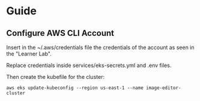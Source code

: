 # Guide

## Configure AWS CLI Account
Insert in the ~/.aws/credentials file the credentials of the account as seen in the "Learner Lab".

Replace credentials inside services/eks-secrets.yml and .env files.

Then create the kubefile for the cluster:
```
aws eks update-kubeconfig --region us-east-1 --name image-editor-cluster
```
